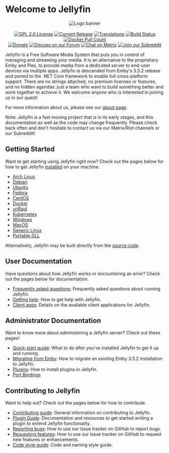 # Welcome to Jellyfin

<p align="center">
<img alt="Logo banner" src="https://raw.githubusercontent.com/jellyfin/jellyfin-ux/master/branding/SVG/banner-logo-solid.svg?sanitize=true"/>
<br/><br/>
<a href="https://github.com/jellyfin/jellyfin"><img class="badge" alt="GPL 2.0 License" src="https://img.shields.io/github/license/jellyfin/jellyfin.svg"/></a>
<a href="https://github.com/jellyfin/jellyfin/releases"><img class="badge" alt="Current Release" src="https://img.shields.io/github/release/jellyfin/jellyfin.svg"/></a>
<a href="https://translate.jellyfin.org/engage/jellyfin/?utm_source=widget"><img class="badge" alt="Translations" src="https://translate.jellyfin.org/widgets/jellyfin/-/svg-badge.svg"/></a>
<a href="https://cloud.drone.io/jellyfin/jellyfin"><img class="badge" alt="Build Status" src="https://cloud.drone.io/api/badges/jellyfin/jellyfin/status.svg"/></a>
<a href="https://hub.docker.com/r/jellyfin/jellyfin"><img class="badge" alt="Docker Pull Count" src="https://img.shields.io/docker/pulls/jellyfin/jellyfin.svg"/></a>
</br>
<a href="https://opencollective.com/jellyfin"><img class="badge" alt="Donate" src="https://img.shields.io/opencollective/all/jellyfin.svg?label=backers"/></a>
<a href="https://forum.jellyfin.org"/><img class="badge" alt="Discuss on our Forum" src="https://img.shields.io/discourse/https/forum.jellyfin.org/users.svg"/></a>
<a href="https://matrix.to/#/+jellyfin:matrix.org"><img class="badge" alt="Chat on Matrix" src="https://img.shields.io/matrix/jellyfin:matrix.org.svg?logo=matrix"/></a>
<a href="https://www.reddit.com/r/jellyfin/"><img class="badge" alt="Join our Subreddit" src="https://img.shields.io/badge/reddit-r%2Fjellyfin-%23FF5700.svg"/></a>
</p>

Jellyfin is a Free Software Media System that puts you in control of managing and streaming your media. It is an alternative to the proprietary Emby and Plex, to provide media from a dedicated server to end-user devices via multiple apps. Jellyfin is descended from Emby's 3.5.2 release and ported to the .NET Core framework to enable full cross-platform support. There are no strings attached, no premium licenses or features, and no hidden agendas: just a team who want to build something better and work together to achieve it. We welcome anyone who is interested in joining us in our quest!

For more information about us, please see our [about page](/about).

Note: Jellyfin is a fast moving project that is in its early stages, and this documentation as well as the code may change frequently. Please check back often and don't hesitate to contact us via our Matrix/Riot channels or our Subreddit!

## Getting Started

Want to get starting using Jellyfin right now? Check out the pages below for how to get Jellyfin [installed](/administrator-docs/installing) on your machine.

* [Arch Linux](https://aur.archlinux.org/packages/jellyfin/)
* [Debian](/administrator-docs/installing#debian)
* [Ubuntu](/administrator-docs/installing#ubuntu)
* [Fedora](/administrator-docs/installing#fedora)
* [CentOS](/administrator-docs/installing#centos)
* [Docker](/administrator-docs/installing#docker-hub)
* [unRaid](/administrator-docs/installing#unraid-docker)
* [Kubernetes](/administrator-docs/installing#kubernetes)
* [Windows](/administrator-docs/installing#windows-x64x86)
* [MacOS](/administrator-docs/installing#macos)
* [Generic Linux](/administrator-docs/installing#linux-generic-amd64)
* [Portable DLL](/administrator-docs/installing#portable-dll)

Alternatively, Jellyfin may be built directly from the [source code](/administrator-docs/building).

## User Documentation

Have questions about how Jellyfin works or encountering an error? Check out the pages below for documentation.

* [Frequently asked questions](/faq): Frequently asked questions about running Jellyfin.
* [Getting help](/user-docs/getting-help): How to get help with Jellyfin.
* [Client apps](/user-docs/apps): Details on the available client applications for Jellyfin.

## Administrator Documentation

Want to know more about administering a Jellyfin server? Check out these pages!

* [Quick-start guide](/administrator-docs/first-time): What to do after you've installed Jellyfin to get it up and running.
* [Migrating from Emby](/administrator-docs/migrate-from-emby): How to migrate an existing Emby 3.5.2 installation to Jellyfin.
* [Plugins](/administrator-docs/plugins): How to install plugins in Jellyfin.
* [Port Bindings](/administrator-docs/port-bindings)

## Contributing to Jellyfin

Want to help out? Check out the pages below for how to contribute.

* [Contributing guide](/contributor-docs/contributing): General information on contributing to Jellyfin.
* [Plugin Guide](https://github.com/jellyfin/jellyfin-plugin-template): Documentation and resources to get started writing a plugin to extend Jellyfin functionality.
* [Reporting bugs](/contributor-docs/issues#reporting-bugs): How to use our issue tracker on GitHub to report bugs.
* [Requesting features](/contributor-docs/issues#requesting-features): How to use our issue tracker on GitHub to request new features or enhancements.
* [Code style guide](/developer-docs/coding-style): Code and naming style guide.
